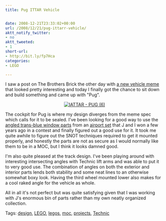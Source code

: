 ```yaml
---
title: Pug ITTAR Vehicle


date: 2008-12-21T23:33:02+00:00
url: /2008/12/21/pug-ittarr-vehicle/
aktt_notify_twitter:
- no
aktt_tweeted:
- 1
short-url:
- http://bit.ly/fp7Hca
categories:
- LEGO

---
```

<div class='microid-mailto+http:sha1:5022cfe116f870d4ad845891de035f08ea0f5373'>

I saw a post on The Brothers Brick the other day with <a href="http://www.brothers-brick.com/2008/12/14/racing-on-treads/">a new vehicle meme</a> that looked pretty interesting and today I finally got the chance to sit down and build something and came up with "Pug".


<p style="text-align: center; ">
<a href="http://www.flickr.com/photos/52426882@N00/3126371074/" title="IATTAR - PUG (6)" rel="" class=""><img alt="IATTAR - PUG (6)" src="http://static.flickr.com/3102/3126371074_29ce4402fc.jpg" class="alignnone" /></a>



The cockpit for Pug is where my design diverges from the meme spec which calls for it to be sealed. I've been looking for a good way to use the <a href="http://www.bricklink.com/catalogItem.asp?P=2468">angled trans-blue window parts</a> from an <a href="http://www.bricklink.com/catalogItem.asp?S=10159-1">airport set</a> that J and I won a few years ago in a contest and finally figured out a good use for it. It took me quite awhile to figure out the SNOT techniques required to get it mounted properly, and honestly the parts are not as secure as I would normally like them to be in a MOC, but I think it looks damned good.



I'm also quite pleased at the track design. I've been playing around with interesting intersecting angles with Technic lift arms and was able to put it to very good use. The combination of angles on both the exterior and interior parts lends both stability and some neat lines to an otherwise somewhat boxy look. Having the third wheel mounted lower also makes for a cool raked angle for the vehicle as whole.



All in all it's not perfect but was quite satisfying given that I was working with J's enormous bin of parts rather than my own neatly organized collection.

</div>

<div class="st-post-tags">
Tags: <a href="http://www.cavort.org/tag/design/" title="design" rel="tag">design</a>, <a href="http://www.cavort.org/tag/lego/" title="LEGO" rel="tag">LEGO</a>, <a href="http://www.cavort.org/tag/legos/" title="legos" rel="tag">legos</a>, <a href="http://www.cavort.org/tag/moc/" title="moc" rel="tag">moc</a>, <a href="http://www.cavort.org/tag/projects/" title="projects" rel="tag">projects</a>, <a href="http://www.cavort.org/tag/technic/" title="Technic" rel="tag">Technic</a><br />
</div>